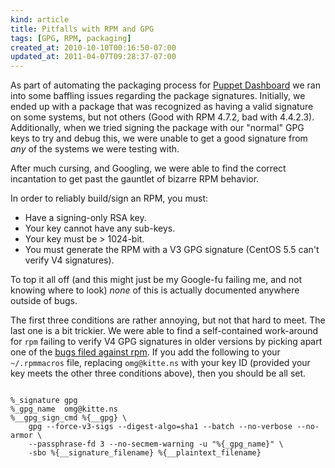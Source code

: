 ```yaml
--- 
kind: article
title: Pitfalls with RPM and GPG
tags: [GPG, RPM, packaging]
created_at: 2010-10-10T00:16:50-07:00
updated_at: 2011-04-07T09:28:37-07:00
---
```


As part of automating the packaging process for
[Puppet Dashboard](http://www.puppetlabs.com/puppet/related-projects/dashboard/ "Puppet Dashboard")
we ran into some baffling issues regarding the package signatures.
Initially, we ended up with a package that was recognized as having a
valid signature on some systems, but not others (Good with RPM 4.7.2,
bad with 4.4.2.3).  Additionally, when we tried signing the package with
our "normal" GPG keys to try and debug this, we were unable to get a
good signature from _any_ of the systems we were testing with.

After much cursing, and Googling, we were able to find the correct
incantation to get past the gauntlet of bizarre RPM behavior.

In order to reliably build/sign an RPM, you must:

* Have a signing-only RSA key.
* Your key cannot have any sub-keys.
* Your key must be > 1024-bit.
* You must generate the RPM with a V3 GPG signature (CentOS 5.5 can't verify V4 signatures).

To top it all off (and this might just be my Google-fu failing me, and not
knowing where to look) _none_ of this is actually documented anywhere outside
of bugs.

The first three conditions are rather annoying, but not that hard to meet.  The
last one is a bit trickier.  We were able to find a self-contained work-around
for `rpm` failing to verify V4 GPG signatures in older versions by picking
apart one of the
[bugs filed against rpm](https://bugzilla.redhat.com/show_bug.cgi?id=436812 "RPM Bug").
If you add the following to your `~/.rpmmacros` file, replacing `omg@kitte.ns`
with your key ID (provided your key meets the other three conditions above), then
you should be all set.

<pre><code class="language-bash">
%_signature gpg
%_gpg_name  omg@kitte.ns
%__gpg_sign_cmd %{__gpg} \
    gpg --force-v3-sigs --digest-algo=sha1 --batch --no-verbose --no-armor \
    --passphrase-fd 3 --no-secmem-warning -u "%{_gpg_name}" \
    -sbo %{__signature_filename} %{__plaintext_filename}
</code></pre>
